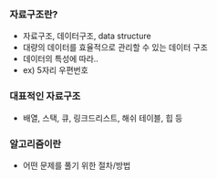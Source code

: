 ### 자료구조란?
- 자료구조, 데이터구조, data structure
- 대량의 데이터를 효율적으로 관리할 수 있는 데이터 구조
- 데이터의 특성에 따라..
- ex) 5자리 우편번호

### 대표적인 자료구조
- 배열, 스택, 큐, 링크드리스트, 해쉬 테이블, 힙 등


### 알고리즘이란
- 어떤 문제를 풀기 위한 절차/방법